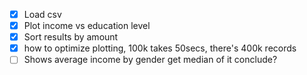 - [x] Load csv
- [x] Plot income vs education level
- [x] Sort results by amount
- [x] how to optimize plotting, 100k takes 50secs, there's 400k records
- [ ] Shows average income by gender
    get median of it
    conclude?

